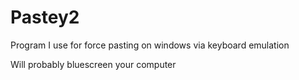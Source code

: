 # Pastey2
Program I use for force pasting on windows via keyboard emulation

Will probably bluescreen your computer 
